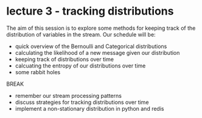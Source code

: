 # lecture 3 - tracking distributions

The aim of this session is to explore some methods for keeping track of the distribution of variables in the stream. Our schedule will be:

* quick overview of the Bernoulli and Categorical distributions
* calculating the likelihood of a new message given our distribution
* keeping track of distributions over time
* calcuating the entropy of our distributions over time
* some rabbit holes

BREAK

* remember our stream processing patterns
* discuss strategies for tracking distributions over time
* implement a non-stationary distribution in python and redis

